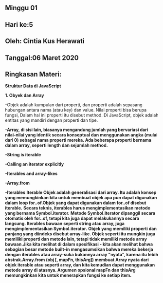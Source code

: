 ## Minggu 01
## Hari ke:5
## Oleh: Cintia Kus Herawati 
## Tanggal:06 Maret 2020
## Ringkasan Materi:

**Struktur Data di JavaScript**

**1. Obyek dan Array**


-Objek adalah kumpulan dari properti, dan properti adalah sepasang hubungan antara nama (atau key) dan value. Nilai properti bisa berupa fungsi, Dalam hal ini properti itu disebut method. Di JavaScript, objek adalah entitas yang mandiri dengan properti dan tipe. 

**-Array, di sisi lain, biasanya mengandung jumlah yang bervariasi dari nilai-nilai yang identik secara konseptual dan menggunakan angka (mulai dari 0) sebagai nama properti mereka. Ada beberapa properti bernama dalam array, seperti length dan sejumlah method.**

**-String is iterable**

**-Calling an iterator explicitly**

**-Iterables and array-likes**

**-Array.from**

**-Iterables**
**Iterable Objek adalah generalisasi dari array. Itu adalah konsep yang memungkinkan kita untuk membuat objek apa pun dapat digunakan dalam loop for..of.Objek yang dapat digunakan dalam for..of disebut iterable.**
**Secara teknis, iterables harus mengimplementasikan metode yang bernama Symbol.iterator.**
**Metode Symbol.iterator dipanggil secara otomatis oleh for..of, tetapi kita juga dapat melakukannya secara langsung.
Iterables bawaan seperti string atau array, juga mengimplementasikan Symbol.iterator.**
**Objek yang memiliki properti dan panjang yang diindeks disebut array-like. Objek seperti itu mungkin juga memiliki properti dan metode lain, tetapi tidak memiliki metode array bawaan.Jika kita melihat di dalam spesifikasi - kita akan melihat bahwa sebagian besar metode built-in mengasumsikan bahwa mereka bekerja dengan iterables atau array-suka bukannya array "nyata", karena itu lebih abstrak.Array.from (obj [, mapFn, thisArg]) membuat Array nyata dari objek iterable atau seperti array, dan kita kemudian dapat menggunakan metode array di atasnya. Argumen opsional mapFn dan thisArg memungkinkan kita untuk menerapkan fungsi ke setiap item.**


